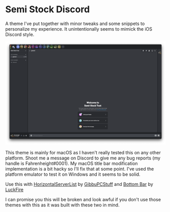 # Semi Stock Discord
A theme I've put together with minor tweaks and some snippets to personalize my experience. It unintentionally seems to mimick the iOS Discord style.
 
![](https://raw.githubusercontent.com/Fahrenheit/Semi-Stock-Discord/main/Preview%201.png)

This theme is mainly for macOS as I haven't really tested this on any other platform. Shoot me a message on Discord to give me any bug reports (my handle is Fahrenheight#0001). My macOS title bar modification implementation is a bit hacky so I'll fix that at some point. I've used the platform emulator to test it on Windows and it seems to be solid.

Use this with [HorizontalServerList](https://github.com/DiscordStyles/HorizontalServerList) by [GibbuPCStuff](https://github.com/GibbuPCStuff/) and [Bottom Bar](https://github.com/luckfire/bottombar) by [LuckFire](https://github.com/luckfire/bottombar)

I can promise you this will be broken and look awful if you don't use those themes with this as it was built with these two in mind.